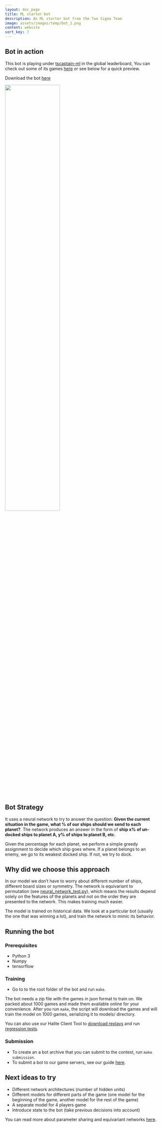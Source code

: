 ```yaml
---
layout: doc_page
title: ML starter bot
description: An ML starter bot from the Two Sigma Team
image: assets/images/temp/bot_1.png
content: website
sort_key: 7
---
```


## Bot in action

This bot is playing under [tscaptain-ml](/user/?user_id=1154) in the global leaderboard, You can check out some of its games [here](/user/?user_id=1154) or see below for a quick preview.

Download the bot [here](/learn-programming-challenge/downloads-and-starter-kits/)

<div class="static-container text-center">
    <img style="width: 60%;height: auto;" src="/assets/images//tutorial-images/mlbotpreview.gif">
</div>

## Bot Strategy
It uses a neural network to try to answer the question: __Given the current situation in the game, what % of our ships should we send to each planet?__. The network produces an answer in the form of __ship x% of un-docked ships to planet A, y% of ships to planet B, etc__.

Given the percentage for each planet, we perform a simple greedy assignment to decide which ship goes where. If a planet belongs to an enemy, we go to its weakest docked ship. If not, we try to dock.

## Why did we choose this approach
In our model we don’t have to worry about different number of ships, different board sizes or symmetry. The network is equivariant to permutation (see [neural_network_test.py](https://github.com/HaliteChallenge/Halite-II/blob/master/airesources/ML-StarterBot-Python/tsmlstarterbot/neural_net.py)), which means the results depend solely on the features of the planets and not on the order they are presented to the network. This makes training much easier.

The model is trained on historical data. We look at a particular bot (usually the one that was winning a lot), and train the network to mimic its behavior. 

## Running the bot

### Prerequisites

- Python 3
- Numpy
- tensorflow

### Training

 - Go to to the root folder of the bot and run `make`.

The bot needs a zip file with the games in json format to train on. We packed about 1000 games and made them available online for your convenience. After you run `make`, the script will download the games and will train the model on 1000 games, serializing it to models/ directory. 

You can also use our Halite Client Tool to [download replays](/learn-programming-challenge/halite-cli-and-tools/game-data) and run [regression tests](/learn-programming-challenge/halite-cli-and-tools/compare-bots).

### Submission

- To create an a bot archive that you can submit to the contest, run `make submission`.
- To submit a bot to our game servers, see our guide [here](submit-bot).

## Next ideas to try
- Different network architectures (number of hidden units)
- Different models for different parts of the game (one model for the beginning of the game, another model for the rest of the game)
- A separate model for 4 players game
- Introduce state to the bot (take previous decisions into account)

You can read more about parameter sharing and equivariant networks [here](http://www.deeplearningbook.org/contents/convnets.html). 
